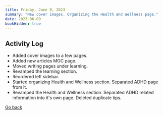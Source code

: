 ```yaml
---
title: Friday, June 9, 2023
summary: "New cover images. Organizing the Health and Wellness page."
date: 2023-06-09
bookHidden: true
---
```


## Activity Log
- Added cover images to a few pages.
- Added new articles MOC page.
- Moved writing pages under learning.
- Revamped the learning section.
- Reordered left sidebar.
- Started organizing Health and Wellness section. Separated ADHD page from it.
- Revamped the Health and Wellness section. Separated ADHD related information into it's own page. Deleted duplicate tips.

<a class="link_button_back" href="/docs/journals/"><span>Go back</span></a>